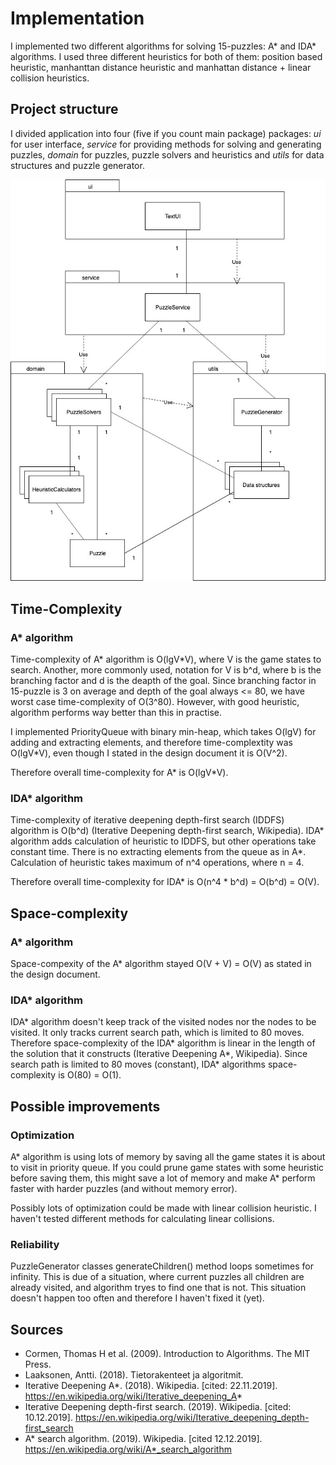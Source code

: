 # Implementation

I implemented two different algorithms for solving 15-puzzles: A* and IDA* algorithms. I used three different heuristics for both of them: position based heuristic, manhanttan distance heuristic and manhattan distance + linear collision heuristics.

## Project structure

I divided application into four (five if you count main package) packages: *ui* for user interface, *service* for providing methods for solving and generating puzzles, *domain* for puzzles, puzzle solvers and heuristics and *utils* for data structures and puzzle generator. 

![structure](https://github.com/MiguelSombrero/fifteen-puzzle-solver/blob/master/documentation/pics/structure.jpg)

## Time-Complexity

### A* algorithm

Time-complexity of A* algorithm is O(lgV*V), where V is the game states to search. Another, more commonly used, notation for V is b^d, where b is the branching factor and d is the deapth of the goal. Since branching factor in 15-puzzle is 3 on average and depth of the goal always <= 80, we have worst case time-complexity of O(3^80). However, with good heuristic, algorithm performs way better than this in practise. 

I implemented PriorityQueue with binary min-heap, which takes O(lgV) for adding and extracting elements, and therefore time-complextity was O(lgV*V), even though I stated in the design document it is O(V^2). 

Therefore overall time-complexity for A* is O(lgV*V).

### IDA* algorithm

Time-complexity of iterative deepening depth-first search (IDDFS) algorithm is O(b^d) (Iterative Deepening depth-first search, Wikipedia). IDA* algorithm adds calculation of heuristic to IDDFS, but other operations take constant time. There is no extracting elements from the queue as in A*. Calculation of heuristic takes maximum of n^4 operations, where n = 4.

Therefore overall time-complexity for IDA* is O(n^4 * b^d) = O(b^d) = O(V).

## Space-complexity

### A* algorithm

Space-compexity of the A* algorithm stayed O(V + V) = O(V) as stated in the design document.

### IDA* algorithm

IDA* algorithm doesn't keep track of the visited nodes nor the nodes to be visited. It only tracks current search path, which is limited to 80 moves. Therefore space-complexity of the IDA* algorithm is linear in the length of the solution that it constructs (Iterative Deepening A*, Wikipedia). Since search path is limited to 80 moves (constant), IDA* algorithms space-complexity is O(80) = O(1).

## Possible improvements

### Optimization

A* algorithm is using lots of memory by saving all the game states it is about to visit in priority queue. If you could prune game states with some heuristic before saving them, this might save a lot of memory and make A* perform faster with harder puzzles (and without memory error).

Possibly lots of optimization could be made with linear collision heuristic. I haven't tested different methods for calculating linear collisions. 

### Reliability

PuzzleGenerator classes generateChildren() method loops sometimes for infinity. This is due of a situation, where current puzzles all children are already visited, and algorithm tryes to find one that is not. This situation doesn't happen too often and therefore I haven't fixed it (yet). 

## Sources

- Cormen, Thomas H et al. (2009). Introduction to Algorithms. The MIT Press.
- Laaksonen, Antti. (2018). Tietorakenteet ja algoritmit.
- Iterative Deepening A*. (2018). Wikipedia. [cited: 22.11.2019]. https://en.wikipedia.org/wiki/Iterative_deepening_A*
- Iterative Deepening depth-first search. (2019). Wikipedia. [cited: 10.12.2019]. https://en.wikipedia.org/wiki/Iterative_deepening_depth-first_search
- A* search algorithm. (2019). Wikipedia. [cited 12.12.2019]. https://en.wikipedia.org/wiki/A*_search_algorithm